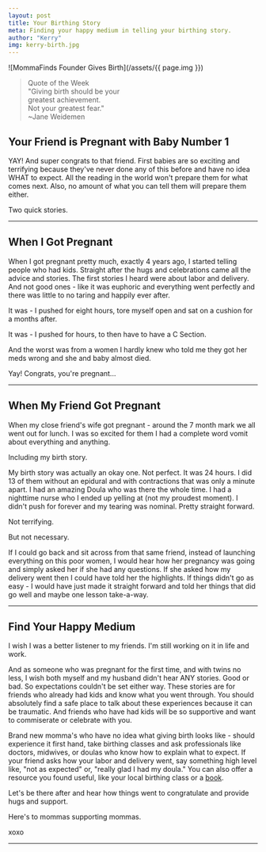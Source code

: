 ```yaml
---
layout: post
title: Your Birthing Story
meta: Finding your happy medium in telling your birthing story.
author: "Kerry"
img: kerry-birth.jpg
---
```


![MommaFinds Founder Gives Birth](/assets/{{ page.img }})

> Quote of the Week <br> "Giving birth should be your<br>greatest achievement.<br>Not your greatest fear."<br>~Jane Weidemen

## Your Friend is Pregnant with Baby Number 1

YAY! And super congrats to that friend. First babies are so exciting and terrifying because they've never done any of this before and have no idea WHAT to expect. All the reading in the world won't prepare them for what comes next. Also, no amount of what you can tell them will prepare them either.

Two quick stories.

___

## When I Got Pregnant

When I got pregnant pretty much, exactly 4 years ago, I started telling people who had kids. Straight after the hugs and celebrations came all the advice and stories. The first stories I heard were about labor and delivery. And not good ones - like it was euphoric and everything went perfectly and there was little to no taring and happily ever after.

It was - I pushed for eight hours, tore myself open and sat on a cushion for a months after.

It was - I pushed for hours, to then have to have a C Section.

And the worst was from a women I hardly knew who told me they got her meds wrong and she and baby almost died.

Yay! Congrats, you're pregnant...

___

## When My Friend Got Pregnant

When my close friend's wife got pregnant - around the 7 month mark we all went out for lunch. I was so excited for them I had a complete word vomit about everything and anything.

Including my birth story.

My birth story was actually an okay one. Not perfect. It was 24 hours. I did 13 of them without an epidural and with contractions that was only a minute apart. I had an amazing Doula who was there the whole time. I had a nighttime nurse who I ended up yelling at (not my proudest moment). I didn't push for forever and my tearing was nominal. Pretty straight forward.

Not terrifying.

But not necessary.

If I could go back and sit across from that same friend, instead of launching everything on this poor women, I would hear how her pregnancy was going and simply asked her if she had any questions. If she asked how my delivery went then I could have told her the highlights. If things didn't go as easy - I would have just made it straight forward and told her things that did go well and maybe one lesson take-a-way.

---

## Find Your Happy Medium

I wish I was a better listener to my friends. I'm still working on it in life and work.  

And as someone who was pregnant for the first time, and with twins no less, I wish both myself and my husband didn't hear ANY stories. Good or bad. So expectations couldn't be set either way. These stories are for friends who already had kids and know what you went through. You should absolutely find a safe place to talk about these experiences because it can be traumatic. And friends who have had kids will be so supportive and want to commiserate or celebrate with you.

Brand new momma's who have no idea what giving birth looks like - should experience it first hand, take birthing classes and ask professionals like doctors, midwives, or doulas who know how to explain what to expect. If your friend asks how your labor and delivery went, say something high level like, "not as expected" or, "really glad I had my doula." You can also offer a resource you found useful, like your local birthing class or a [book](https://amzn.to/2EtCRS6).

Let's be there after and hear how things went to congratulate and provide hugs and support.

Here's to mommas supporting mommas.

xoxo

---
